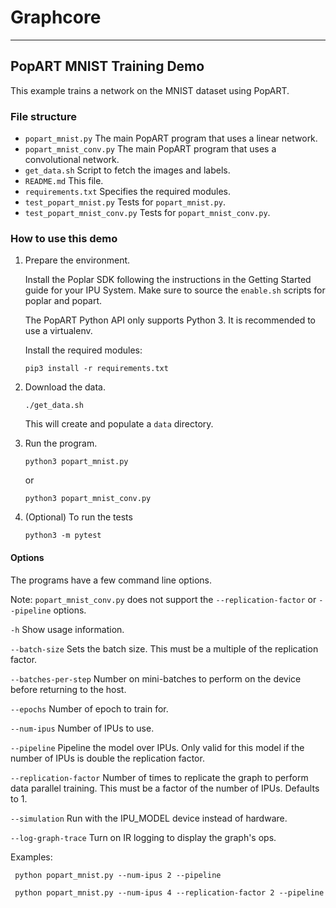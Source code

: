 # Graphcore

---
## PopART MNIST Training Demo

This example trains a network on the MNIST dataset using PopART.

### File structure

* `popart_mnist.py` The main PopART program that uses a linear network.
* `popart_mnist_conv.py` The main PopART program that uses a convolutional network.
* `get_data.sh` Script to fetch the images and labels.
* `README.md` This file.
* `requirements.txt` Specifies the required modules.
* `test_popart_mnist.py` Tests for `popart_mnist.py`.
* `test_popart_mnist_conv.py` Tests for `popart_mnist_conv.py`.

### How to use this demo

1) Prepare the environment.

   Install the Poplar SDK following the instructions in the Getting Started guide for your IPU System.
   Make sure to source the `enable.sh` scripts for poplar and popart.

   The PopART Python API only supports Python 3. It is recommended to use a virtualenv.

   Install the required modules:

       pip3 install -r requirements.txt

2) Download the data.

       ./get_data.sh

   This will create and populate a `data` directory.

4) Run the program.

       python3 popart_mnist.py

   or

       python3 popart_mnist_conv.py

5) (Optional) To run the tests

       python3 -m pytest

#### Options
The programs have a few command line options.

Note: `popart_mnist_conv.py` does not support the `--replication-factor` or `--pipeline` options.

`-h`                  Show usage information.

`--batch-size`        Sets the batch size. This must be a multiple of the
replication factor.

`--batches-per-step`  Number on mini-batches to perform on the device before returning to the host.

`--epochs`            Number of epoch to train for.

`--num-ipus`          Number of IPUs to use.

`--pipeline`          Pipeline the model over IPUs. Only valid for this model
if the number of IPUs is double the replication factor.

`--replication-factor` Number of times to replicate the graph to perform data parallel training. This must be a factor of the number of IPUs. Defaults to 1.

`--simulation`        Run with the IPU_MODEL device instead of hardware.

`--log-graph-trace`   Turn on IR logging to display the graph's ops.


Examples:

     python popart_mnist.py --num-ipus 2 --pipeline

     python popart_mnist.py --num-ipus 4 --replication-factor 2 --pipeline
